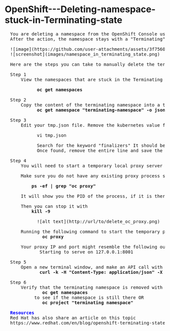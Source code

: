 # OpenShift---Deleting-namespace-stuck-in-Terminating-state
<pre>
  You are deleting a namespace from the OpenShift Console using the Options menu at the far right side of the project listing, selecting "Delete project".
  After the action, the namespace stays with a "Terminating" status on the RedHat OpenShift console and doesn't go away.
  
  ![image](https://github.com/user-attachments/assets/3f75600d-77df-4485-85e8-8f33a9808a62)
  ![screenshot](images/namespace_in_terminating_state.png)

  Here are the steps you can take to manually delete the terminated namespace. 
  
  Step 1
      View the namespaces that are stuck in the Terminating state:<br>
            <b>oc get namespaces</b>

  Step 2
      Copy the content of the terminating namespace into a temporary file
            <b>oc get namespace "terminating-namespace" -o json > tmp.json </b>

  Step 3
      Edit your tmp.json file. Remove the kubernetes value from the finalizers field and save the file.

            vi tmp.json

            Search for the keyword "finalizers" It should be under the section <b>spec:</b>b>
            Once found, remove the entire line and save the file.  
  
  Step 4
      You will need to start a temporary local proxy server to let the local server talk to the remote OpenShift cluster. 

      Make sure you do not have any existing proxy process started. You can check this with the following command:

          <b>ps -ef | grep "oc proxy"</b>

      It will show you the PID of the process, if it is there

      Then you can stop it with
          <b>kill -9 <pid></b>

            ![alt text](http://url/to/delete_oc_proxy.png)

      Running the following command to start the temporary proxy process
              <b>oc proxy</b>

      Your proxy IP and port might resemble the following output:
             Starting to serve on 127.0.0.1:8001
            
  Step 5
      Open a new terminal window, and make an API call with your temporary proxy IP and port:
             <b>curl -k -H "Content-Type: application/json" -X PUT --data-binary @tmp.json http://127.0.0.1:8001/api/v1/namespaces/"terminating-namespace"/finalize</b>

  Step 6
      Verify that the terminating namespace is removed with :
              <b>oc get namespaces</b>
           to see if the namespace is still there OR
              <b>oc project "terminating namespace"</b>
                
  <b style='color:blue !important;'>Resources</b>
  Red Hat has also share an article on this topic
  https://www.redhat.com/en/blog/openshift-terminating-state
  
</pre>
